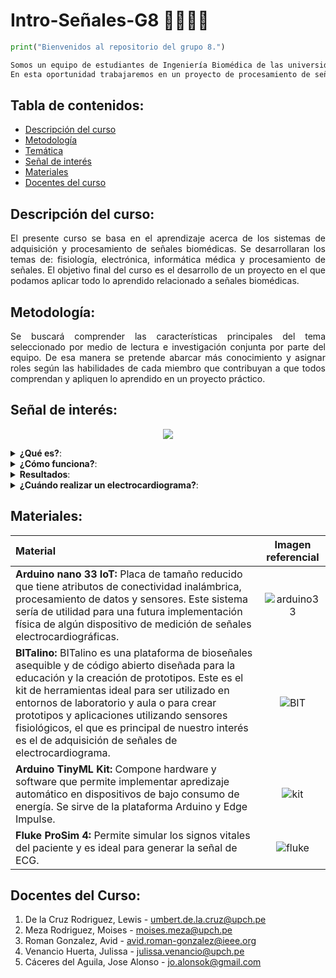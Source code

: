 # Intro-Señales-G8 👨‍⚕️👷‍♀️

```python
print("Bienvenidos al repositorio del grupo 8.")

Somos un equipo de estudiantes de Ingeniería Biomédica de las universidades PUCP y UPCH semestre 2023-1. 
En esta oportunidad trabajaremos en un proyecto de procesamiento de señales de EMG.
```
## Tabla de contenidos:
* [Descripción del curso](#descripción-del-curso)
* [Metodología](#metodología)
* [Temática](#temática)
* [Señal de interés](#señal-de-interés)
* [Materiales](#materiales)
* [Docentes del curso](#docentes-del-curso)

## Descripción del curso:
<!--START_SECTION:Descripción del curso-->
<p align="justify">El presente curso se basa en el aprendizaje acerca de los sistemas de adquisición y procesamiento de señales biomédicas. Se desarrollaran los temas de: fisiología, electrónica, informática médica y procesamiento de señales. El objetivo final del curso es el desarrollo de un proyecto en el que podamos aplicar todo lo aprendido relacionado a señales biomédicas.</p>
<!--END_SECTION:Descripción del curso-->

## Metodología:
<p align="justify">Se buscará comprender las características principales del tema seleccionado por medio de lectura e investigación conjunta por parte del equipo. De esa manera se pretende abarcar más conocimiento y asignar roles según las
habilidades de cada miembro que contribuyan a que todos comprendan y apliquen lo aprendido en un proyecto práctico.</p>

## Señal de interés:
<p align="center">
<img src="https://github.com/MauricioCastilloT/Intro-SenalesG8/assets/112776840/de61292c-0a76-4749-8c78-2d5a7a2d4290" align="center" />
</p>


<details> 
 <summary> <b>¿Qué es?</b>: </summary>
<br>
<!--START_SECTION:waka-->
<p align=justify>Una señal EMG (electromiografía) es una técnica que se utiliza para medir la actividad eléctrica generada por los músculos. Esta actividad eléctrica es producida por las unidades motoras, que son la combinación de una neurona motora y las fibras musculares que dicha neurona inerva. La señal EMG proporciona información sobre la actividad muscular, como la intensidad, la duración y el patrón de contracción.</p>
<!--END_SECTION:waka-->
</details>

<details> 
 <summary> <b>¿Cómo funciona?</b>: </summary>
<br>
<!--START_SECTION:waka-->
Se colocan electrodos en el pecho y en las extremidades, los cuales estan conectados a un monitor, estos registran las señales eléctricas que permiten el bombeo del corazón. Durante esto una computadora registra la informacion obtenida la muestra en forma de ondas en un monitor o papel.
<!--END_SECTION:waka-->
</details>

<details> 
 <summary> <b>Resultados</b>: </summary>
<br>
<!--START_SECTION:waka-->
Los resultados del electrocardiograma proporcionan la siguiente información:
 
- Frecuencia cardíaca
 
- Ritmo cardíaco
 
- Ataque cardiaco: anterior o que este ocurriendo
 
- Suministro de sangre y oxígeno al corazón
 
- Cambios en la estructura cardíaca
 
<!--END_SECTION:waka-->
</details>

<details> 
 <summary> <b>¿Cuándo realizar un electrocardiograma?</b>: </summary>
<br>
<!--START_SECTION:waka-->
Es recomendable realizar este estudio si se padecen los siguientes sintomas:
 
- Dolor en el pecho
 
- Mareos, aturdimiento o confusión
 
- Palpitaciones cardíacas
 
- Pulso acelerado
 
- Falta de aire
 
- Debilidad, fatiga o disminución de la capacidad de hacer ejercicio
<!--END_SECTION:waka-->
</details>

## Materiales:

| Material                      | Imagen referencial          | 
| :---                          |    :----:                   |  
| **Arduino nano 33 IoT:** Placa de tamaño reducido que tiene atributos de conectividad inalámbrica, procesamiento de datos y sensores. Este sistema sería de utilidad para una futura implementación física de algún dispositivo de medición de señales electrocardiográficas.   | ![arduino33](https://media.digikey.com/photos/Arduino/ABX00032.JPG)  | 
| **BITalino:** BITalino es una plataforma de bioseñales asequible y de código abierto diseñada para la educación y la creación de prototipos. Este es el kit de herramientas ideal para ser utilizado en entornos de laboratorio y aula o para crear prototipos y aplicaciones utilizando sensores fisiológicos, el que es principal de nuestro interés es el de adquisición de señales de electrocardiograma.  | ![BIT](https://cdn.sparkfun.com//assets/parts/1/1/8/2/8/14022-01a.jpg)        | 
| **Arduino TinyML Kit:** Compone hardware y software que permite implementar apredizaje automático en dispositivos de bajo consumo de energía. Se sirve de la plataforma Arduino y Edge Impulse. |  ![kit](https://cdn.shopify.com/s/files/1/0438/4735/2471/products/AKX00028_01.iso_934x700.jpg?v=1615313455) |
| **Fluke ProSim 4:** Permite simular los signos vitales del paciente y es ideal para generar la señal de ECG. |  ![fluke](https://encrypted-tbn0.gstatic.com/images?q=tbn:ANd9GcQCCdKhPqmxDtMztz24F8VEhXCsoWzkiCwyKR8wNg3g4_hYodQbdQj98sFE9Nv7fcQ_bH8&usqp=CAU) |

## Docentes del Curso:
1. De la Cruz Rodriguez, Lewis - umbert.de.la.cruz@upch.pe
2. Meza Rodriguez, Moises - moises.meza@upch.pe
3. Roman Gonzalez, Avid - avid.roman-gonzalez@ieee.org
4. Venancio Huerta, Julissa - julissa.venancio@upch.pe
5. Cáceres del Aguila, Jose Alonso - jo.alonsok@gmail.com
